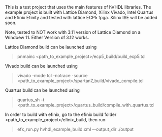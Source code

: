 This is a test project that uses the main features of hVHDL libraries. The example project is built with Lattice Diamond, Xilinx Vivado, Intel Quartus and Efinix Efinity and tested with lattice ECP5 fpga. Xilinx ISE will be added soon.

Note, tested to NOT work with 3.11 version of Lattice Diamond on a Windoew 11. Either Version of 3.12 works.

Lattice Diamond build can be launched using
> pnmainc <path_to_example_project>/ecp5_build/build_ecp5.tcl

Vivado build can be launched using
> vivado -mode tcl -notrace -source <path_to_example_project>/spartan7_build/vivado_compile.tcl

Quartus build can be launched using
> quartus_sh -t <path_to_example_project>/quartus_build/compile_with_quartus.tcl

In order to build with efinix, go to the efinix build folder <path_to_example_project>/efinix_build, then run
> efx_run.py hvhdl_example_build.xml --output_dir ./output
